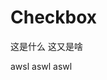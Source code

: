 # Checkbox

<ac-checkbox></ac-checkbox>
<ac-checkbox color="primary">这是什么</ac-checkbox>
<ac-checkbox :indetermined="true"></ac-checkbox>
<ac-checkbox disabled>这又是啥</ac-checkbox>
<ac-checkbox-group>
<ac-checkbox radio></ac-checkbox>
<ac-checkbox radio></ac-checkbox>
<ac-checkbox radio></ac-checkbox>
</ac-checkbox-group>

<ac-checkbox switch color="primary">awsl</ac-checkbox>
<ac-checkbox switch color="primary" tile>aswl</ac-checkbox>
<ac-checkbox switch color="primary" disabled>aswl</ac-checkbox>


<ac-checkbox radio color="primary"></ac-checkbox>
<ac-checkbox radio color="primary" disabled></ac-checkbox>

